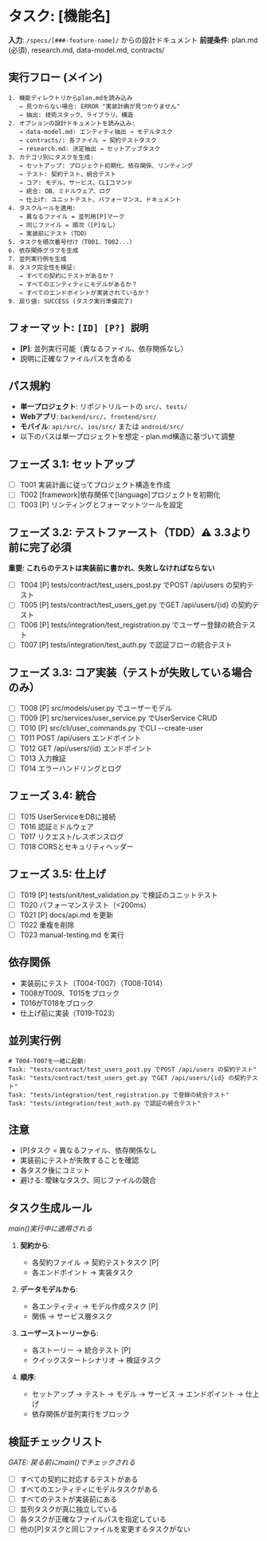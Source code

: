 # タスク: [機能名]

**入力**: `/specs/[###-feature-name]/` からの設計ドキュメント
**前提条件**: plan.md (必須), research.md, data-model.md, contracts/

## 実行フロー (メイン)
```
1. 機能ディレクトリからplan.mdを読み込み
   → 見つからない場合: ERROR "実装計画が見つかりません"
   → 抽出: 技術スタック、ライブラリ、構造
2. オプションの設計ドキュメントを読み込み:
   → data-model.md: エンティティ抽出 → モデルタスク
   → contracts/: 各ファイル → 契約テストタスク
   → research.md: 決定抽出 → セットアップタスク
3. カテゴリ別にタスクを生成:
   → セットアップ: プロジェクト初期化、依存関係、リンティング
   → テスト: 契約テスト、統合テスト
   → コア: モデル、サービス、CLIコマンド
   → 統合: DB、ミドルウェア、ログ
   → 仕上げ: ユニットテスト、パフォーマンス、ドキュメント
4. タスクルールを適用:
   → 異なるファイル = 並列用[P]マーク
   → 同じファイル = 順次（[P]なし）
   → 実装前にテスト（TDD）
5. タスクを順次番号付け（T001、T002...）
6. 依存関係グラフを生成
7. 並列実行例を生成
8. タスク完全性を検証:
   → すべての契約にテストがあるか？
   → すべてのエンティティにモデルがあるか？
   → すべてのエンドポイントが実装されているか？
9. 戻り値: SUCCESS (タスク実行準備完了)
```

## フォーマット: `[ID] [P?] 説明`
- **[P]**: 並列実行可能（異なるファイル、依存関係なし）
- 説明に正確なファイルパスを含める

## パス規約
- **単一プロジェクト**: リポジトリルートの `src/`、`tests/`
- **Webアプリ**: `backend/src/`、`frontend/src/`
- **モバイル**: `api/src/`、`ios/src/` または `android/src/`
- 以下のパスは単一プロジェクトを想定 - plan.md構造に基づいて調整

## フェーズ 3.1: セットアップ
- [ ] T001 実装計画に従ってプロジェクト構造を作成
- [ ] T002 [framework]依存関係で[language]プロジェクトを初期化
- [ ] T003 [P] リンティングとフォーマットツールを設定

## フェーズ 3.2: テストファースト（TDD）⚠️ 3.3より前に完了必須
**重要: これらのテストは実装前に書かれ、失敗しなければならない**
- [ ] T004 [P] tests/contract/test_users_post.py でPOST /api/users の契約テスト
- [ ] T005 [P] tests/contract/test_users_get.py でGET /api/users/{id} の契約テスト
- [ ] T006 [P] tests/integration/test_registration.py でユーザー登録の統合テスト
- [ ] T007 [P] tests/integration/test_auth.py で認証フローの統合テスト

## フェーズ 3.3: コア実装（テストが失敗している場合のみ）
- [ ] T008 [P] src/models/user.py でユーザーモデル
- [ ] T009 [P] src/services/user_service.py でUserService CRUD
- [ ] T010 [P] src/cli/user_commands.py でCLI --create-user
- [ ] T011 POST /api/users エンドポイント
- [ ] T012 GET /api/users/{id} エンドポイント
- [ ] T013 入力検証
- [ ] T014 エラーハンドリングとログ

## フェーズ 3.4: 統合
- [ ] T015 UserServiceをDBに接続
- [ ] T016 認証ミドルウェア
- [ ] T017 リクエスト/レスポンスログ
- [ ] T018 CORSとセキュリティヘッダー

## フェーズ 3.5: 仕上げ
- [ ] T019 [P] tests/unit/test_validation.py で検証のユニットテスト
- [ ] T020 パフォーマンステスト（<200ms）
- [ ] T021 [P] docs/api.md を更新
- [ ] T022 重複を削除
- [ ] T023 manual-testing.md を実行

## 依存関係
- 実装前にテスト（T004-T007）（T008-T014）
- T008がT009、T015をブロック
- T016がT018をブロック
- 仕上げ前に実装（T019-T023）

## 並列実行例
```
# T004-T007を一緒に起動:
Task: "tests/contract/test_users_post.py でPOST /api/users の契約テスト"
Task: "tests/contract/test_users_get.py でGET /api/users/{id} の契約テスト"
Task: "tests/integration/test_registration.py で登録の統合テスト"
Task: "tests/integration/test_auth.py で認証の統合テスト"
```

## 注意
- [P]タスク = 異なるファイル、依存関係なし
- 実装前にテストが失敗することを確認
- 各タスク後にコミット
- 避ける: 曖昧なタスク、同じファイルの競合

## タスク生成ルール
*main()実行中に適用される*

1. **契約から**:
   - 各契約ファイル → 契約テストタスク [P]
   - 各エンドポイント → 実装タスク

2. **データモデルから**:
   - 各エンティティ → モデル作成タスク [P]
   - 関係 → サービス層タスク

3. **ユーザーストーリーから**:
   - 各ストーリー → 統合テスト [P]
   - クイックスタートシナリオ → 検証タスク

4. **順序**:
   - セットアップ → テスト → モデル → サービス → エンドポイント → 仕上げ
   - 依存関係が並列実行をブロック

## 検証チェックリスト
*GATE: 戻る前にmain()でチェックされる*

- [ ] すべての契約に対応するテストがある
- [ ] すべてのエンティティにモデルタスクがある
- [ ] すべてのテストが実装前にある
- [ ] 並列タスクが真に独立している
- [ ] 各タスクが正確なファイルパスを指定している
- [ ] 他の[P]タスクと同じファイルを変更するタスクがない
